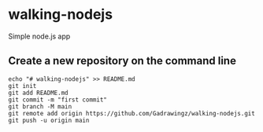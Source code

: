 # walking-nodejs
Simple node.js app

## Create a new repository on the command line

```MD
echo "# walking-nodejs" >> README.md
git init
git add README.md
git commit -m "first commit"
git branch -M main
git remote add origin https://github.com/Gadrawingz/walking-nodejs.git
git push -u origin main
```
